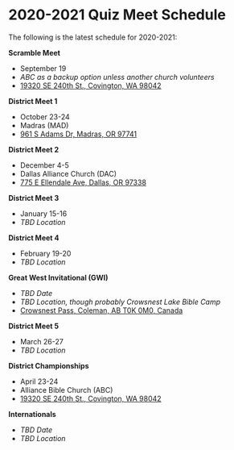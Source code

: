 # 2020-2021 Quiz Meet Schedule

The following is the latest schedule for 2020-2021:

**Scramble Meet**

- September 19
- *ABC as a backup option unless another church volunteers*
- <a href="https://www.google.com/maps/place/19320+SE+240th+St,+Covington,+WA+98042">19320 SE 240th St., Covington, WA 98042</a>

**District Meet 1**

- October 23-24
- Madras (MAD)
- <a href="https://www.google.com/maps/place/961+S+Adams+Dr,+Madras,+Oregon">961 S Adams Dr, Madras, OR 97741</a>

**District Meet 2**

- December 4-5
- Dallas Alliance Church (DAC)
- <a href="https://www.google.com/maps/place/775+E+Ellendale+Ave,+Dallas,+OR+97338">775 E Ellendale Ave, Dallas, OR 97338</a>

**District Meet 3**

- January 15-16
- *TBD Location*

**District Meet 4**

- February 19-20
- *TBD Location*

**Great West Invitational (GWI)**

- *TBD Date*
- *TBD Location, though probably Crowsnest Lake Bible Camp*
- <a href="https://www.google.com/maps/place/Crowsnest+Pass,+Coleman,+AB+T0K+0M0,+Canada">Crowsnest Pass, Coleman, AB T0K 0M0, Canada</a>

**District Meet 5**

- March 26-27
- *TBD Location*

**District Championships**

- April 23-24
- Alliance Bible Church (ABC)
- <a href="https://www.google.com/maps/place/19320+SE+240th+St,+Covington,+WA+98042">19320 SE 240th St., Covington, WA 98042</a>

**Internationals**

- *TBD Date*
- *TBD Location*
